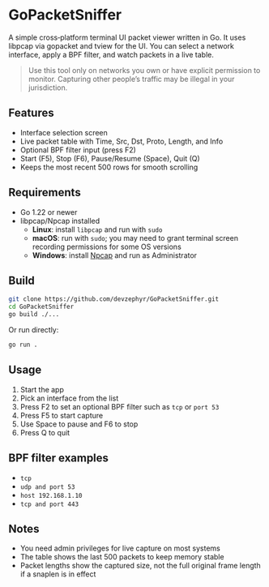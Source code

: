 # GoPacketSniffer

A simple cross‑platform terminal UI packet viewer written in Go. It uses libpcap via gopacket and tview for the UI. You can select a network interface, apply a BPF filter, and watch packets in a live table.

> Use this tool only on networks you own or have explicit permission to monitor. Capturing other people’s traffic may be illegal in your jurisdiction.

## Features

- Interface selection screen
- Live packet table with Time, Src, Dst, Proto, Length, and Info
- Optional BPF filter input (press F2)
- Start (F5), Stop (F6), Pause/Resume (Space), Quit (Q)
- Keeps the most recent 500 rows for smooth scrolling

## Requirements

- Go 1.22 or newer
- libpcap/Npcap installed
  - **Linux**: install `libpcap` and run with `sudo`
  - **macOS**: run with `sudo`; you may need to grant terminal screen recording permissions for some OS versions
  - **Windows**: install [Npcap](https://nmap.org/npcap/) and run as Administrator

## Build

```bash
git clone https://github.com/devzephyr/GoPacketSniffer.git
cd GoPacketSniffer
go build ./...
```

Or run directly:

```bash
go run .
```

## Usage

1. Start the app
2. Pick an interface from the list
3. Press F2 to set an optional BPF filter such as `tcp` or `port 53`
4. Press F5 to start capture
5. Use Space to pause and F6 to stop
6. Press Q to quit

## BPF filter examples

- `tcp`
- `udp and port 53`
- `host 192.168.1.10`
- `tcp and port 443`

## Notes

- You need admin privileges for live capture on most systems
- The table shows the last 500 packets to keep memory stable
- Packet lengths show the captured size, not the full original frame length if a snaplen is in effect

